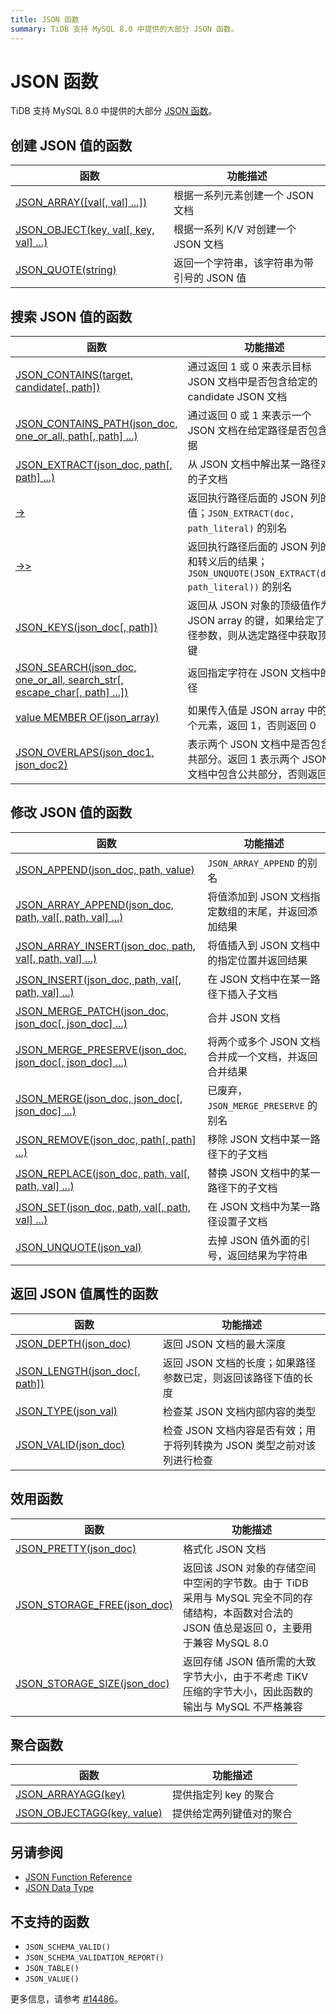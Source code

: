 ```yaml
---
title: JSON 函数
summary: TiDB 支持 MySQL 8.0 中提供的大部分 JSON 函数。
---
```


# JSON 函数

TiDB 支持 MySQL 8.0 中提供的大部分 [JSON 函数](https://dev.mysql.com/doc/refman/8.0/en/json-functions.html)。

## 创建 JSON 值的函数

| 函数                                                              | 功能描述                                                   |
| ------------------------------------------------------------------ | ---------------------------------------------------------- |
| [JSON_ARRAY([val[, val] ...])](https://dev.mysql.com/doc/refman/8.0/en/json-creation-functions.html#function_json-array)                         | 根据一系列元素创建一个 JSON 文档 |
| [JSON_OBJECT(key, val[, key, val] ...)](https://dev.mysql.com/doc/refman/8.0/en/json-creation-functions.html#function_json-object)               | 根据一系列 K/V 对创建一个 JSON 文档 |
| [JSON_QUOTE(string)](https://dev.mysql.com/doc/refman/8.0/en/json-creation-functions.html#function_json-quote)                                   | 返回一个字符串，该字符串为带引号的 JSON 值 |

## 搜索 JSON 值的函数

| 函数                                                        | 功能描述                                                     |
| ------------------------------------------------------------ | ------------------------------------------------------------ |
| [JSON_CONTAINS(target, candidate[, path])](https://dev.mysql.com/doc/refman/8.0/en/json-search-functions.html#function_json-contains)    | 通过返回 1 或 0 来表示目标 JSON 文档中是否包含给定的 candidate JSON 文档 |
| [JSON_CONTAINS_PATH(json_doc, one_or_all, path[, path] ...)](https://dev.mysql.com/doc/refman/8.0/en/json-search-functions.html#function_json-contains-path) | 通过返回 0 或 1 来表示一个 JSON 文档在给定路径是否包含数据   |
| [JSON_EXTRACT(json_doc, path[, path] ...)](https://dev.mysql.com/doc/refman/8.0/en/json-search-functions.html#function_json-extract)     | 从 JSON 文档中解出某一路径对应的子文档                       |
| [->](https://dev.mysql.com/doc/refman/8.0/en/json-search-functions.html#operator_json-column-path)                                     | 返回执行路径后面的 JSON 列的值；`JSON_EXTRACT(doc, path_literal)` 的别名 |
| [->>](https://dev.mysql.com/doc/refman/8.0/en/json-search-functions.html#operator_json-inline-path)                            | 返回执行路径后面的 JSON 列的值和转义后的结果； `JSON_UNQUOTE(JSON_EXTRACT(doc, path_literal))` 的别名 |
| [JSON_KEYS(json_doc[, path])](https://dev.mysql.com/doc/refman/8.0/en/json-search-functions.html#function_json-keys)                     | 返回从 JSON 对象的顶级值作为 JSON array 的键，如果给定了路径参数，则从选定路径中获取顶级键 |
| [JSON_SEARCH(json_doc, one_or_all, search_str[, escape_char[, path] ...])](https://dev.mysql.com/doc/refman/8.0/en/json-search-functions.html#function_json-search) | 返回指定字符在 JSON 文档中的路径                             |
| [value MEMBER OF(json_array)](https://dev.mysql.com/doc/refman/8.0/en/json-search-functions.html#operator_member-of) | 如果传入值是 JSON array 中的一个元素，返回 1，否则返回 0 |
| [JSON_OVERLAPS(json_doc1, json_doc2)](https://dev.mysql.com/doc/refman/8.0/en/json-search-functions.html#function_json-overlaps) | 表示两个 JSON 文档中是否包含公共部分。返回 1 表示两个 JSON 文档中包含公共部分，否则返回 0 |

## 修改 JSON 值的函数

| 函数        | 功能描述 |
| --------------------------------- | ----------- |
| [JSON_APPEND(json_doc, path, value)](https://dev.mysql.com/doc/refman/8.0/en/json-modification-functions.html#function_json-append) | `JSON_ARRAY_APPEND` 的别名 |
| [JSON_ARRAY_APPEND(json_doc, path, val[, path, val] ...)](https://dev.mysql.com/doc/refman/8.0/en/json-modification-functions.html#function_json-array-append) | 将值添加到 JSON 文档指定数组的末尾，并返回添加结果 |
| [JSON_ARRAY_INSERT(json_doc, path, val[, path, val] ...)](https://dev.mysql.com/doc/refman/8.0/en/json-modification-functions.html#function_json-array-insert) | 将值插入到 JSON 文档中的指定位置并返回结果 |
| [JSON_INSERT(json_doc, path, val[, path, val] ...)](https://dev.mysql.com/doc/refman/8.0/en/json-modification-functions.html#function_json-insert) | 在 JSON 文档中在某一路径下插入子文档 |
| [JSON_MERGE_PATCH(json_doc, json_doc[, json_doc] ...)](https://dev.mysql.com/doc/refman/8.0/en/json-modification-functions.html#function_json-merge-patch)  | 合并 JSON 文档 |
| [JSON_MERGE_PRESERVE(json_doc, json_doc[, json_doc] ...)](https://dev.mysql.com/doc/refman/8.0/en/json-modification-functions.html#function_json-merge-preserve)  | 将两个或多个 JSON 文档合并成一个文档，并返回合并结果 |
| [JSON_MERGE(json_doc, json_doc[, json_doc] ...)](https://dev.mysql.com/doc/refman/8.0/en/json-modification-functions.html#function_json-merge)  | 已废弃，`JSON_MERGE_PRESERVE` 的别名 |
| [JSON_REMOVE(json_doc, path[, path] ...)](https://dev.mysql.com/doc/refman/8.0/en/json-modification-functions.html#function_json-remove)    | 移除 JSON 文档中某一路径下的子文档 |
| [JSON_REPLACE(json_doc, path, val[, path, val] ...)](https://dev.mysql.com/doc/refman/8.0/en/json-modification-functions.html#function_json-replace) | 替换 JSON 文档中的某一路径下的子文档 |
| [JSON_SET(json_doc, path, val[, path, val] ...)](https://dev.mysql.com/doc/refman/8.0/en/json-modification-functions.html#function_json-set)  | 在 JSON 文档中为某一路径设置子文档 |
| [JSON_UNQUOTE(json_val)](https://dev.mysql.com/doc/refman/8.0/en/json-modification-functions.html#function_json-unquote) |  去掉 JSON 值外面的引号，返回结果为字符串 |

## 返回 JSON 值属性的函数

| 函数        | 功能描述 |
| --------------------------------- | ----------- |
| [JSON_DEPTH(json_doc)](https://dev.mysql.com/doc/refman/8.0/en/json-attribute-functions.html#function_json-depth) | 返回 JSON 文档的最大深度 |
| [JSON_LENGTH(json_doc[, path])](https://dev.mysql.com/doc/refman/8.0/en/json-attribute-functions.html#function_json-length) | 返回 JSON 文档的长度；如果路径参数已定，则返回该路径下值的长度 |
| [JSON_TYPE(json_val)](https://dev.mysql.com/doc/refman/8.0/en/json-attribute-functions.html#function_json-type) | 检查某 JSON 文档内部内容的类型 |
| [JSON_VALID(json_doc)](https://dev.mysql.com/doc/refman/8.0/en/json-attribute-functions.html#function_json-valid) | 检查 JSON 文档内容是否有效；用于将列转换为 JSON 类型之前对该列进行检查 |

## 效用函数

| 函数                     | 功能描述 |
| --------------------------------- | ----------- |
| [JSON_PRETTY(json_doc)](https://dev.mysql.com/doc/refman/8.0/en/json-utility-functions.html#function_json-pretty) |格式化 JSON 文档 |
| [JSON_STORAGE_FREE(json_doc)](https://dev.mysql.com/doc/refman/8.0/en/json-utility-functions.html#function_json-storage-free) | 返回该 JSON 对象的存储空间中空闲的字节数。由于 TiDB 采用与 MySQL 完全不同的存储结构，本函数对合法的 JSON 值总是返回 0，主要用于兼容 MySQL 8.0 |
| [JSON_STORAGE_SIZE(json_doc)](https://dev.mysql.com/doc/refman/8.0/en/json-utility-functions.html#function_json-storage-size) | 返回存储 JSON 值所需的大致字节大小，由于不考虑 TiKV 压缩的字节大小，因此函数的输出与 MySQL 不严格兼容 |

## 聚合函数

| 函数                    | 功能描述 |
| --------------------------------- | ----------- |
| [JSON_ARRAYAGG(key)](https://dev.mysql.com/doc/refman/8.0/en/aggregate-functions.html#function_json-arrayagg) | 提供指定列 key 的聚合 |
| [JSON_OBJECTAGG(key, value)](https://dev.mysql.com/doc/refman/8.0/en/aggregate-functions.html#function_json-objectagg) | 提供给定两列键值对的聚合 |

## 另请参阅

* [JSON Function Reference](https://dev.mysql.com/doc/refman/8.0/en/json-function-reference.html)
* [JSON Data Type](/data-type-json.md)

## 不支持的函数

- `JSON_SCHEMA_VALID()`
- `JSON_SCHEMA_VALIDATION_REPORT()`
- `JSON_TABLE()`
- `JSON_VALUE()`

更多信息，请参考 [#14486](https://github.com/pingcap/tidb/issues/14486)。
